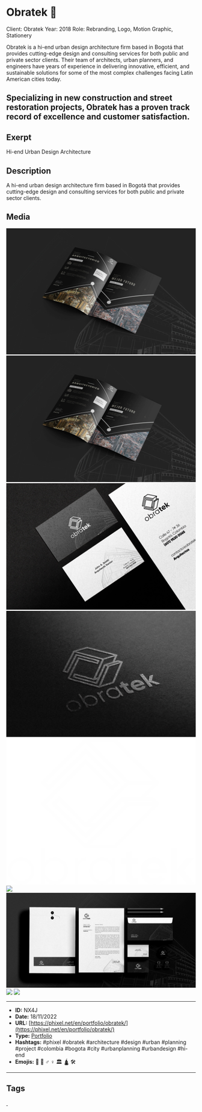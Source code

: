 # Obratek 👷
Client: Obratek
Year: 2018
Role: Rebranding, Logo, Motion Graphic, Stationery

Obratek is a hi-end urban design architecture firm based in Bogotá that provides cutting-edge design and consulting services for both public and private sector clients. Their team of architects, urban planners, and engineers have years of experience in delivering innovative, efficient, and sustainable solutions for some of the most complex challenges facing Latin American cities today.

Specializing in new construction and street restoration projects, Obratek has a proven track record of excellence and customer satisfaction.
------------
## Exerpt
Hi-end Urban Design Architecture
## Description
A hi-end urban design architecture firm based in Bogotá that provides cutting-edge design and consulting services for both public and private sector clients.
## Media
<img src="media/cab181f6/obratek-broshure.jpg">
<img src="media/cab181f6/obratek-broshure.jpg">
<img src="media/3702a4b4/obratek-card.jpg">
<img src="media/110830eb/obratek-logo-presentation.jpg">
<img src="media/ed5bb464/obratek-logo.png">
<img src="media/9d271152/obratek-office-wall.jpg">
<img src="media/12ab8b89/obratek-stationery.jpg">
<img src="media/57c8e76e/obratek-video.mp4">
<img src="media/df039047/obratek.glb">

------------
- **ID:** NX4J
- **Date:** 18/11/2022
- **URL:** [https://phixel.net/en/portfolio/obratek/](https://phixel.net/en/portfolio/obratek/)
- **Type:** [Portfolio](#portfolio)
- **Hashtags:** #phixel #obratek #architecture #design #urban #planning #project #colombia #bogota #city #urbanplanning #urbandesign #hi-end
- **Emojis:** 👷 🧱 ‍♂ ♀️ 🏛 🛕 🛠

------------
## Tags
[ ](# )
